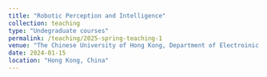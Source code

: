 ```yaml
---
title: "Robotic Perception and Intelligence"
collection: teaching
type: "Undegraduate courses"
permalink: /teaching/2025-spring-teaching-1
venue: "The Chinese University of Hong Kong, Department of Electroinic Engineering"
date: 2024-01-15
location: "Hong Kong, China"
---
```


